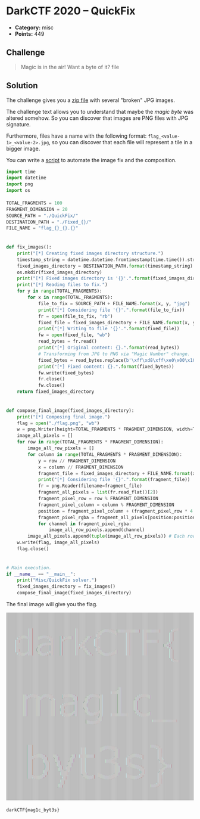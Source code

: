 # DarkCTF 2020 – QuickFix

* **Category:** misc
* **Points:** 449

## Challenge

> Magic is in the air! Want a byte of it? file

## Solution

The challenge gives you a [zip file](QuickFix.zip) with several "broken" JPG images. 

The challenge text allows you to understand that maybe the *magic byte* was altered somehow. So you can discover that images are PNG files with JPG signature.

Furthermore, files have a name with the following format: `flag_<value-1>_<value-2>.jpg`, so you can discover that each file will represent a tile in a bigger image.

You can write a [script](quickfix.py) to automate the image fix and the composition.

```python
import time
import datetime
import png
import os

TOTAL_FRAGMENTS = 100
FRAGMENT_DIMENSION = 20
SOURCE_PATH = "./QuickFix/"
DESTINATION_PATH = "./Fixed_{}/"
FILE_NAME = "flag_{}_{}.{}"


def fix_images():
    print("[*] Creating fixed images directory structure.")
    timestamp_string = datetime.datetime.fromtimestamp(time.time()).strftime('%Y-%m-%d_%H-%M-%S')
    fixed_images_directory = DESTINATION_PATH.format(timestamp_string)
    os.mkdir(fixed_images_directory)
    print("[*] Fixed images directory is '{}'.".format(fixed_images_directory))
    print("[*] Reading files to fix.")
    for y in range(TOTAL_FRAGMENTS):
        for x in range(TOTAL_FRAGMENTS):
            file_to_fix = SOURCE_PATH + FILE_NAME.format(x, y, "jpg")
            print("[*] Considering file '{}'.".format(file_to_fix))
            fr = open(file_to_fix, "rb")
            fixed_file = fixed_images_directory + FILE_NAME.format(x, y, "png")
            print("[*] Writing to file '{}'.".format(fixed_file))
            fw = open(fixed_file, "wb")
            read_bytes = fr.read()
            print("[*] Original content: {}.".format(read_bytes))
            # Transforming from JPG to PNG via "Magic Number" change.
            fixed_bytes = read_bytes.replace(b'\xff\xd8\xff\xe0\x00\x10JFIF\x00\x00\x00\r', b'\x89\x50\x4e\x47\x0d\x0a\x1a\x0a\x00\x00\x00\x0d')
            print("[*] Fixed content: {}.".format(fixed_bytes))
            fw.write(fixed_bytes)
            fr.close()
            fw.close()
    return fixed_images_directory


def compose_final_image(fixed_images_directory):
    print("[*] Composing final image.")
    flag = open("./flag.png", "wb")
    w = png.Writer(height=TOTAL_FRAGMENTS * FRAGMENT_DIMENSION, width=TOTAL_FRAGMENTS * FRAGMENT_DIMENSION, alpha=True)
    image_all_pixels = []
    for row in range(TOTAL_FRAGMENTS * FRAGMENT_DIMENSION):
        image_all_row_pixels = []
        for column in range(TOTAL_FRAGMENTS * FRAGMENT_DIMENSION):
            y = row // FRAGMENT_DIMENSION
            x = column // FRAGMENT_DIMENSION
            fragment_file = fixed_images_directory + FILE_NAME.format(x, y, "png")
            print("[*] Considering file '{}'.".format(fragment_file))
            fr = png.Reader(filename=fragment_file)
            fragment_all_pixels = list(fr.read_flat()[2])
            fragment_pixel_row = row % FRAGMENT_DIMENSION
            fragment_pixel_column = column % FRAGMENT_DIMENSION    
            position = fragment_pixel_column + (fragment_pixel_row * 4 * FRAGMENT_DIMENSION)
            fragment_pixel_rgba = fragment_all_pixels[position:position+4]
            for channel in fragment_pixel_rgba:
                image_all_row_pixels.append(channel)
        image_all_pixels.append(tuple(image_all_row_pixels)) # Each row is a tuple into a different list item.
    w.write(flag, image_all_pixels)
    flag.close()  


# Main execution.
if __name__ == "__main__":
    print("Misc/QuickFix solver.")
    fixed_images_directory = fix_images()
    compose_final_image(fixed_images_directory)
```

The final image will give you the flag.

![flag.png](flag.png)

```
darkCTF{mag1c_byt3s}
```
